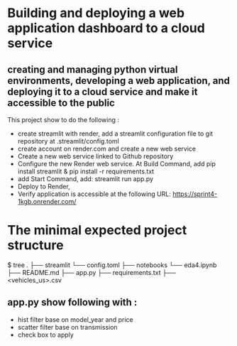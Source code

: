 # Building and deploying a web application dashboard to a cloud service

## creating and managing python virtual environments, developing a web application, and deploying it to a cloud service and make it accessible to the public

This project show to do the following :

* create streamlit with render, add a streamlit configuration file to git repository at .streamlit/config.toml
* create account on render.com and create a new web service
* Create a new web service linked to Github repository
* Configure the new Render web service. At Build Command, add pip install streamlit & pip install -r requirements.txt 
* add Start Command, add: streamlit run app.py
* Deploy to Render,
* Verify application is accessible at the following URL: https://sprint4-1kgb.onrender.com/

# The minimal expected project structure
$ tree
.
├── streamlit
    └── config.toml 
├── notebooks
    └── eda4.ipynb    
├── README.md
├── app.py
├── requirements.txt
├── <vehicles_us>.csv

## app.py show following with :
* hist filter base on model_year and price 
* scatter filter base on transmission
* check box to apply 
